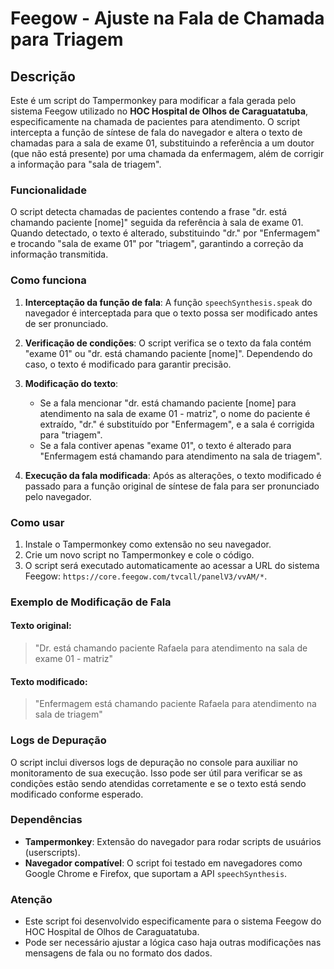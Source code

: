 # Feegow - Ajuste na Fala de Chamada para Triagem

## Descrição

Este é um script do Tampermonkey para modificar a fala gerada pelo sistema Feegow utilizado no **HOC Hospital de Olhos de Caraguatatuba**, especificamente na chamada de pacientes para atendimento. O script intercepta a função de síntese de fala do navegador e altera o texto de chamadas para a sala de exame 01, substituindo a referência a um doutor (que não está presente) por uma chamada da enfermagem, além de corrigir a informação para "sala de triagem".

### Funcionalidade

O script detecta chamadas de pacientes contendo a frase "dr. está chamando paciente [nome]" seguida da referência à sala de exame 01. Quando detectado, o texto é alterado, substituindo "dr." por "Enfermagem" e trocando "sala de exame 01" por "triagem", garantindo a correção da informação transmitida.

### Como funciona

1. **Interceptação da função de fala**: A função `speechSynthesis.speak` do navegador é interceptada para que o texto possa ser modificado antes de ser pronunciado.
   
2. **Verificação de condições**: O script verifica se o texto da fala contém "exame 01" ou "dr. está chamando paciente [nome]". Dependendo do caso, o texto é modificado para garantir precisão.

3. **Modificação do texto**:
   - Se a fala mencionar "dr. está chamando paciente [nome] para atendimento na sala de exame 01 - matriz", o nome do paciente é extraído, "dr." é substituído por "Enfermagem", e a sala é corrigida para "triagem".
   - Se a fala contiver apenas "exame 01", o texto é alterado para "Enfermagem está chamando para atendimento na sala de triagem".

4. **Execução da fala modificada**: Após as alterações, o texto modificado é passado para a função original de síntese de fala para ser pronunciado pelo navegador.

### Como usar

1. Instale o Tampermonkey como extensão no seu navegador.
2. Crie um novo script no Tampermonkey e cole o código.
3. O script será executado automaticamente ao acessar a URL do sistema Feegow: `https://core.feegow.com/tvcall/panelV3/vvAM/*`.

### Exemplo de Modificação de Fala

#### Texto original:
> "Dr. está chamando paciente Rafaela para atendimento na sala de exame 01 - matriz"

#### Texto modificado:
> "Enfermagem está chamando paciente Rafaela para atendimento na sala de triagem"

### Logs de Depuração

O script inclui diversos logs de depuração no console para auxiliar no monitoramento de sua execução. Isso pode ser útil para verificar se as condições estão sendo atendidas corretamente e se o texto está sendo modificado conforme esperado.

### Dependências

- **Tampermonkey**: Extensão do navegador para rodar scripts de usuários (userscripts).
- **Navegador compatível**: O script foi testado em navegadores como Google Chrome e Firefox, que suportam a API `speechSynthesis`.

### Atenção

- Este script foi desenvolvido especificamente para o sistema Feegow do HOC Hospital de Olhos de Caraguatatuba.
- Pode ser necessário ajustar a lógica caso haja outras modificações nas mensagens de fala ou no formato dos dados.
